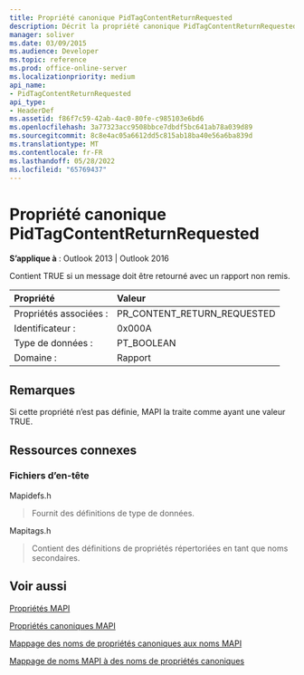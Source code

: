 ```yaml
---
title: Propriété canonique PidTagContentReturnRequested
description: Décrit la propriété canonique PidTagContentReturnRequested, qui contient TRUE si un message doit être retourné avec un rapport non remis.
manager: soliver
ms.date: 03/09/2015
ms.audience: Developer
ms.topic: reference
ms.prod: office-online-server
ms.localizationpriority: medium
api_name:
- PidTagContentReturnRequested
api_type:
- HeaderDef
ms.assetid: f86f7c59-42ab-4ac0-80fe-c985103e6bd6
ms.openlocfilehash: 3a77323acc9508bbce7dbdf5bc641ab78a039d89
ms.sourcegitcommit: 8c8e4ac05a6612dd5c815ab18ba40e56a6ba839d
ms.translationtype: MT
ms.contentlocale: fr-FR
ms.lasthandoff: 05/28/2022
ms.locfileid: "65769437"
---
```

# <a name="pidtagcontentreturnrequested-canonical-property"></a>Propriété canonique PidTagContentReturnRequested

  
  
**S’applique à** : Outlook 2013 | Outlook 2016 
  
Contient TRUE si un message doit être retourné avec un rapport non remis. 
  
|Propriété|Valeur|
|:-----|:-----|
|Propriétés associées :  <br/> |PR_CONTENT_RETURN_REQUESTED  <br/> |
|Identificateur :  <br/> |0x000A  <br/> |
|Type de données :  <br/> |PT_BOOLEAN  <br/> |
|Domaine :  <br/> |Rapport  <br/> |
   
## <a name="remarks"></a>Remarques

Si cette propriété n’est pas définie, MAPI la traite comme ayant une valeur TRUE. 
  
## <a name="related-resources"></a>Ressources connexes

### <a name="header-files"></a>Fichiers d’en-tête

Mapidefs.h
  
> Fournit des définitions de type de données.
    
Mapitags.h
  
> Contient des définitions de propriétés répertoriées en tant que noms secondaires.
    
## <a name="see-also"></a>Voir aussi



[Propriétés MAPI](mapi-properties.md)
  
[Propriétés canoniques MAPI](mapi-canonical-properties.md)
  
[Mappage des noms de propriétés canoniques aux noms MAPI](mapping-canonical-property-names-to-mapi-names.md)
  
[Mappage de noms MAPI à des noms de propriétés canoniques](mapping-mapi-names-to-canonical-property-names.md)

